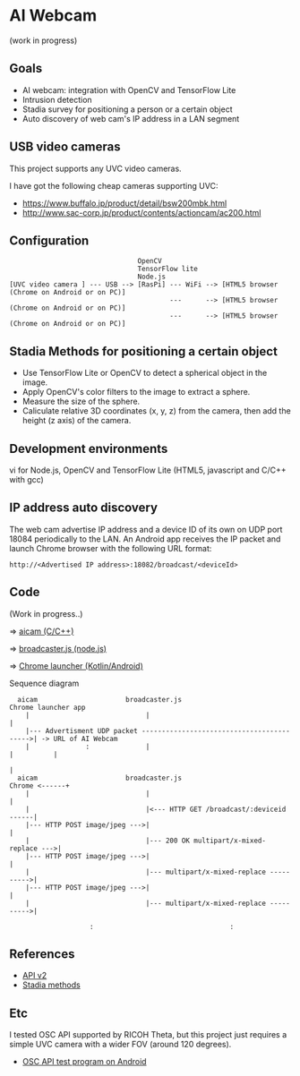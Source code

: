 # AI Webcam
 
(work in progress)

## Goals

- AI webcam: integration with OpenCV and TensorFlow Lite
- Intrusion detection
- Stadia survey for positioning a person or a certain object
- Auto discovery of web cam's IP address in a LAN segment

## USB video cameras

This project supports any UVC video cameras.

I have got the following cheap cameras supporting UVC:
- https://www.buffalo.jp/product/detail/bsw200mbk.html
- http://www.sac-corp.jp/product/contents/actioncam/ac200.html

## Configuration

```
                                OpenCV
                                TensorFlow lite
                                Node.js
[UVC video camera ] --- USB --> [RasPi] --- WiFi --> [HTML5 browser (Chrome on Android or on PC)]
                                        ---      --> [HTML5 browser (Chrome on Android or on PC)]
                                        ---      --> [HTML5 browser (Chrome on Android or on PC)]
```

## Stadia Methods for positioning a certain object

- Use TensorFlow Lite or OpenCV to detect a spherical object in the image.
- Apply OpenCV's color filters to the image to extract a sphere.
- Measure the size of the sphere.
- Caliculate relative 3D coordinates (x, y, z) from the camera, then add the height (z axis) of the camera.

## Development environments

vi for Node.js, OpenCV and TensorFlow Lite (HTML5, javascript and C/C++ with gcc)

## IP address auto discovery

The web cam advertise IP address and a device ID of its own on UDP port 18084 periodically to the LAN. An Android app receives the IP packet and launch Chrome browser with the following URL format:

```
http://<Advertised IP address>:18082/broadcast/<deviceId>
```

## Code

(Work in progress..)

=> [aicam (C/C++)](./raspi/cpp)

=> [broadcaster.js (node.js)](./raspi/node)

=> [Chrome launcher (Kotlin/Android)](./android)

Sequence diagram
```
  aicam                      broadcaster.js                        Chrome launcher app
    |                             |                                         |
    |--- Advertisment UDP packet ------------------------------------------>| -> URL of AI Webcam
    |              :              |                                         |          |
                                                                                       |
  aicam                      broadcaster.js                              Chrome <------+
    |                             |                                         |
    |                             |<--- HTTP GET /broadcast/:deviceid ------|
    |--- HTTP POST image/jpeg --->|                                         |
    |                             |--- 200 OK multipart/x-mixed-replace --->|
    |--- HTTP POST image/jpeg --->|                                         |
    |                             |--- multipart/x-mixed-replace ---------->|
    |--- HTTP POST image/jpeg --->|                                         |
    |                             |--- multipart/x-mixed-replace ---------->|

                    :                                  :
```

## References

- [API v2](https://api.ricoh/docs/theta-web-api-v2/)
- [Stadia methods](https://academic.csuohio.edu/duffy_s/Lab_06.pdf)

## Etc

I tested OSC API supported by RICOH Theta, but this project just requires a simple UVC camera with a wider FOV (around 120 degrees).

- [OSC API test program on Android](./etc)
